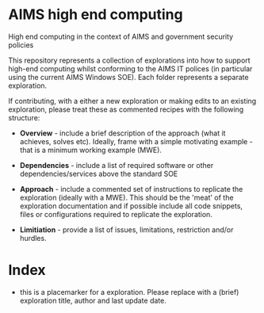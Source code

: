 # AIMS high end computing 

High end computing in the context of AIMS and government security
policies

This repository represents a collection of explorations into how to
support high-end computing whilst conforming to the AIMS IT polices
(in particular using the current AIMS Windows SOE).
Each folder represents a separate exploration.

If contributing, with a either a new exploration or making edits to an
existing exploration, please treat these as commented recipes with the
following structure:

- **Overview** - include a brief description of the approach (what it
  achieves, solves etc).  Ideally, frame with a simple motivating
  example - that is a minimum working example (MWE).

- **Dependencies** - include a list of required software or other
  dependencies/services above the standard SOE

- **Approach** - include a commented set of instructions to replicate
  the exploration (ideally with a MWE).  This should be the 'meat' of
  the exploration documentation and if possible include all code
  snippets, files or configurations required to replicate the
  exploration.

- **Limitiation** - provide a list of issues, limitations, restriction
  and/or hurdles.


# Index

- this is a placemarker for a exploration. Please replace with a
  (brief) exploration title, author and last update date.
